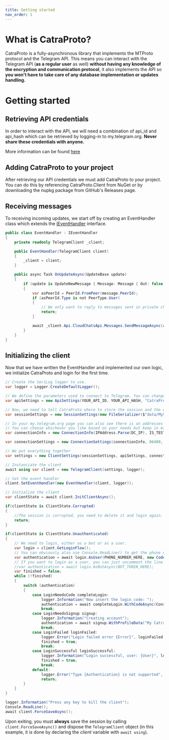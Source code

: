 ```yaml
---
title: Getting started
nav_order: 1
---
```


# What is CatraProto?
CatraProto is a fully-asynchronous library that implements the MTProto protocol and the Telegram API. 
This means you can interact with the Telegram API (**as a regular user** as well) **without having any knowledge of the encryption and communication protocol**, it also implements the API so **you won't have to take care of any database implementation or updates handling.**

# Getting started
## Retrieving API credentials
In order to interact with the API, we will need a combination of api_id and api_hash which can be retrieved by logging-in to my.telegram.org.
**Never share these credentials with anyone.**

More information can be found [here](app_configuration.md)
## Adding CatraProto to your project
After retrieving our API credentials we must add CatraProto to your project. You can do this by referencing CatraProto.Client from NuGet or by downloading the nupkg package from GitHub's Releases page.
## Receiving messages
To receiving incoming updates, we start off by creating an EventHandler class which extends the [IEventHandler](https://github.com/CatraProto/Client/blob/master/src/CatraProto.Client/Updates/Interfaces/IEventHandler.cs) interface.
```cs
public class EventHandler : IEventHandler
{
    private readonly TelegramClient _client;

    public EventHandler(TelegramClient client)
    {
        _client = client;
    }

    public async Task OnUpdateAsync(UpdateBase update)
    {
        if (update is UpdateNewMessage { Message: Message { Out: false } message })
        {
            var asPeerId = PeerId.FromPeer(message.PeerId);
            if (asPeerId.Type is not PeerType.User)
            {
                // We only want to reply to messages sent in private chat.
                return;
            }

            await _client.Api.CloudChatsApi.Messages.SendMessageAsync(asPeerId, "Hello user. Thank you for contacting me and trying CatraProto!");
        }
    }
}
```

## Initializing the client
Now that we have written the EventHandler and implemented our own logic, we initialize CatraProto and login for the first time.

```cs
// Create the SeriLog logger to use.
var logger = Logger.CreateDefaultLogger();

// We define the parameters used to connect to Telegram. You can change anything you want here (as long as you use an existing lang pack and **don't use official api credentials**)
var apiSettings = new ApiSettings(YOUR_API_ID, YOUR_API_HASH, "CatraProto", "1.0", "en", "android", "en", "1.0");

// Now, we need to tell CatraProto where to store the session and the data it needs to work with.
var sessionSettings = new SessionSettings(new FileSerializer($"data/MySession.catra"), new DatabaseSettings("data/MySession.db", 50), sessionName);

// In your my.telegram.org page you can also see there is an addresses for production DCs, and an address for test DCs.
// You can choose whichever you like based on your needs but keep in mind that test DCs is a completely different environment.
var connectionInfo = new ConnectionInfo(IPAddress.Parse(DC_IP), IS_TEST, 443, ID);

var connectionSettings = new ConnectionSettings(connectionInfo, 86400, 30);

// We put everything together
var settings = new ClientSettings(sessionSettings, apiSettings, connectionSettings);

// Instanciate the client
await using var client = new TelegramClient(settings, logger);

// Set the event handler
client.SetEventHandler(new EventHandler(client, logger));

// Initialize the client
var clientState = await client.InitClientAsync();

if(clientState is ClientState.Corrupted)
{
    //The session is corrupted, you need to delete it and login again.
    return;
}

if(clientState is ClientState.Unauthenticated)
{
    // We need to login, either as a bot or as a user.
    var login = client.GetLoginFlow();
    // You can obviously also use Console.ReadLine() to get the phone number for the console
    var authentication = await login.AsUser(PHONE_NUMBER_HERE, new CodeSettings());
    // If you want to login as a user, you can just uncomment the line below and comment the line above.
    //var authentication = await login.AsBotAsync(BOT_TOKEN_HERE);
    var finished = false;
    while (!finished)
    {
        switch (authentication)
        {
            case LoginNeedsCode completeLogin:
                logger.Information("Now insert the login code: ");
                authentication = await completeLogin.WithCodeAsync(Console.ReadLine());
                break;
            case LoginNeedsSignup signup:
                logger.Information("Creating account");
                authentication = await signup.WithProfileData("My CatraProto", "Account");
                break;
            case LoginFailed loginFailed:
                logger.Error("Login failed error {Error}", loginFailed.FailReason);
                finished = true;
                break;
            case LoginSuccessful loginSuccessful:
                logger.Information("Login successful, user: {User}", loginSuccessful.LoggedUser.ToJson());
                finished = true;
                break;
            default:
                logger.Error("Type {Authentication} is not supported", authentication);
                return;
        }
    }
}

logger.Information("Press any key to kill the client");
Console.ReadLine();
await client.ForceSaveAsync();
```

Upon exiting, you must **always** save the session by calling `client.ForceSaveAsync()` and dispose the `TelegramClient` object (in this example, it is done by declaring the _client_ variable with `await using`).
